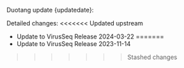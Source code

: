 Duotang update {updatedate}:  

Detailed changes:
<<<<<<< Updated upstream
* Update to VirusSeq Release 2024-03-22 
=======
* Update to VirusSeq Release 2023-11-14 
>>>>>>> Stashed changes

